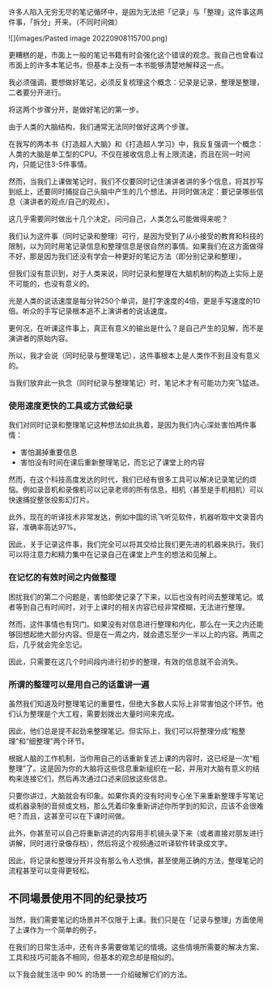 许多人陷入无穷无尽的笔记循环中，是因为无法把「记录」与「整理」这件事这两件事，「拆分」开来。（不同时间做）

![](images/Pasted image 20220908115700.png)

更糟糕的是，市面上一般的笔记书籍有时会强化这个错误的观念。我自己也曾看过市面上的许多本笔记书，但基本上没有一本书能够清楚地解释这一点。

我必须强调，要想做好笔记，必须反复梳理这个概念：记录是记录，整理是整理，二者要分开进行。

将这两个步骤分开，是做好笔记的第一步。

由于人类的大脑结构，我们通常无法同时做好这两个步骤。

在我写的两本书《打造超人大脑》和《打造超人学习》中，我反复强调一个概念：人类的大脑是单工型的CPU。不仅在接收信息上有上限流速，而且在同一时间内，只能记住3-5件事情。

然而，当我们上课做笔记时，我们不仅要同时记住演讲者讲的多个信息，将其抄写到纸上，还要同时捕捉自己头脑中产生的几个想法，并同时做决定：要记录哪些信息（演讲者的观点/自己的观点）。

这几乎需要同时做出十几个决定。问问自己，人类怎么可能做得来呢？

我们认为这件事（同时记录和整理）可行，是因为受到了从小接受的教育和科技的限制，以为同时用笔记录信息和整理信息是很自然的事情。如果我们在这方面做得不好，那是因为我们还没有学会一种更好的笔记方法（即分别记录和整理）。

但我们没有意识到，对于人类来说，同时记录和整理在大脑机制的构造上实际上是不可能的，也没有意义的。

光是人类的说话速度是每分钟250个单词，是打字速度的4倍，更是手写速度的10倍。听众的手写记录根本追不上演讲者的说话速度。

更何况，在听课这件事上，真正有意义的输出是什么？是自己产生的见解，而不是演讲者的原始内容。

所以，我才会说（同时纪录与整理笔记），这件事根本上是人类作不到且没有意义的。

当我们放弃此一执念（同时纪录与整理笔记）时，笔记术才有可能功力突飞猛进。

### 使用速度更快的工具或方式做纪录

我们对同时记录和整理笔记这种想法如此执着，是因为我们内心深处害怕两件事情：

* 害怕漏掉重要信息
* 害怕没有时间在课后重新整理笔记，而忘记了课堂上的内容

然而，在这个科技高度发达的时代，我们已经有很多工具可以解决记录笔记的烦恼。例如录音机和录像机可以记录老师的所有信息，相机（甚至是手机相机）可以快速捕捉整张投影幻灯片。

此外，现在的听译技术非常发达，例如中国的讯飞听见软件，机器听取中文录音内容，准确率高达97%。

因此，关于记录这件事，我们完全可以将其交给比我们更先进的机器来执行。我们可以将注意力和精力集中在记录自己在课堂上产生的想法和见解上。

### 在记忆的有效时间之内做整理

困扰我们的第二个问题是，害怕即使记录了下来，以后也没有时间去整理笔记。或者等到自己有时间时，对于上课时的相关内容已经非常模糊，无法进行整理。

然而，这件事情也有窍门。如果没有对信息进行整理和内化，那么在一天之内还能够回想起绝大部分内容。但是在一周之内，就会遗忘至少一半以上的内容。两周之后，几乎就会完全忘记。

因此，只需要在这几个时间段内进行初步的整理，有效的信息就不会消失。

### 所谓的整理可以是用自己的话重讲一遍

虽然我们知道及时整理笔记的重要性，但绝大多数人实际上非常害怕这个环节。他们认为整理是个大工程，需要划拨出大量时间来完成。

因此，他们总是提不起劲来整理笔记。但实际上，我们可以将整理分成“粗整理”和“细整理”两个环节。

根据人脑的工作机制，当你用自己的话重新复述上课的内容时，这已经是一次“粗整理”了。这是因为你的大脑将这些信息重新组织在一起，并用对大脑有意义的结构来连接它们，然后再次通过口述来回放这些信息。

只要你讲过，大脑就会有印象。如果你真的没有时间专心坐下来重新整理手写笔记或机器录制的音频或文档，那么凭着印象重新讲述你所学到的知识，应该不会很难吧？而且，这甚至可以在下课时间做。

此外，你甚至可以自己将重新讲述的内容用手机镜头录下来（或者直接对朋友进行讲解，同时进行录像存档），然后将这个视频通过听译软件转录成文字。

因此，将记录和整理分开并没有那么令人恐惧，甚至使用正确的方法，整理笔记的流程甚至可以变得更轻松。

## 不同場景使用不同的纪录技巧

当然，我们需要笔记的场景并不仅限于上课。我们只是在「记录与整理」方面使用了上课作为一个简单的例子。

在我们的日常生活中，还有许多需要做笔记的情境。这些情境所需要的解决方案、工具和技巧可能各不相同，但基本的观念却是相似的。

以下我会就生活中 90% 的场景一一介绍破解它们的方法。
